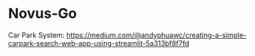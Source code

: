 # Novus-Go


Car Park System:
https://medium.com/@andyphuawc/creating-a-simple-carpark-search-web-app-using-streamlit-5a313bf8f7fd
